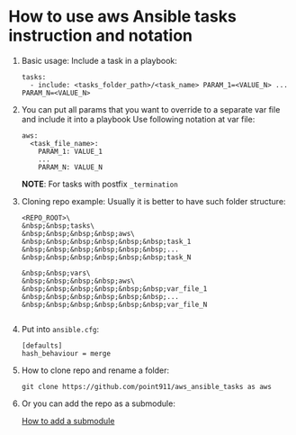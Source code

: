 How to use aws Ansible tasks instruction and notation
=====================================================

1. Basic usage:
    Include a task in a playbook:
    
    ```
    tasks:
      - include: <tasks_folder_path>/<task_name> PARAM_1=<VALUE_N> ... PARAM_N=<VALUE_N>
    ```
    
2. You can put all params that you want to override to a separate var file and include it into a playbook
    Use following notation at var file:
    
    ```
    aws:
      <task_file_name>:
        PARAM_1: VALUE_1
        ...
        PARAM_N: VALUE_N
    ```
    
    **NOTE**: For tasks with postfix `_termination` 
     
3. Cloning repo example:
    Usually it is better to have such folder structure:
    
    ```
    <REPO_ROOT>\
    &nbsp;&nbsp;tasks\
    &nbsp;&nbsp;&nbsp;&nbsp;aws\
    &nbsp;&nbsp;&nbsp;&nbsp;&nbsp;&nbsp;task_1
    &nbsp;&nbsp;&nbsp;&nbsp;&nbsp;&nbsp;...
    &nbsp;&nbsp;&nbsp;&nbsp;&nbsp;&nbsp;task_N
      
    &nbsp;&nbsp;vars\
    &nbsp;&nbsp;&nbsp;&nbsp;aws\
    &nbsp;&nbsp;&nbsp;&nbsp;&nbsp;&nbsp;var_file_1
    &nbsp;&nbsp;&nbsp;&nbsp;&nbsp;&nbsp;...
    &nbsp;&nbsp;&nbsp;&nbsp;&nbsp;&nbsp;var_file_N
          
4. Put into `ansible.cfg`:
    
    ```
    [defaults]
    hash_behaviour = merge
    ```
    
    
5. How to clone repo and rename a folder:
 
    ```
    git clone https://github.com/point911/aws_ansible_tasks as aws
    ```
    
6.  Or you can add the repo as a submodule:
    
    [How to add a submodule](https://chrisjean.com/git-submodules-adding-using-removing-and-updating/)
